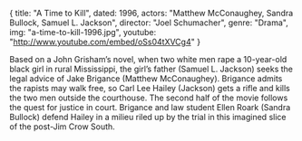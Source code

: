{
  title: "A Time to Kill",
  dated: 1996,
  actors: "Matthew McConaughey, Sandra Bullock, Samuel L. Jackson",
  director: "Joel Schumacher",
  genre: "Drama",
  img: "a-time-to-kill-1996.jpg",
  youtube: "http://www.youtube.com/embed/oSs04tXVCg4"
}

Based on a John Grisham’s novel, when two white men rape a 10-year-old black girl in rural Mississippi, the girl’s father (Samuel L. Jackson) seeks the legal advice of Jake Brigance (Matthew McConaughey). Brigance admits the rapists may walk free, so Carl Lee Hailey (Jackson) gets a rifle and kills the two men outside the courthouse. The second half of the movie follows the quest for justice in court. Brigance and law student Ellen Roark (Sandra Bullock) defend Hailey in a milieu riled up by the trial in this imagined slice of the post-Jim Crow South. 